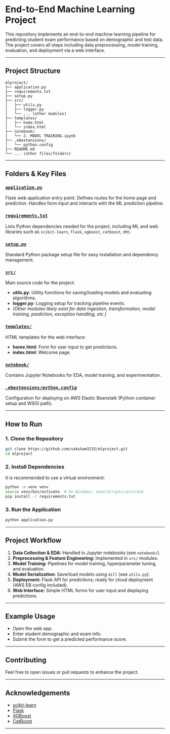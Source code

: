 # End-to-End Machine Learning Project

This repository implements an end-to-end machine learning pipeline for predicting student exam performance based on demographic and test data. The project covers all steps including data preprocessing, model training, evaluation, and deployment via a web interface.

---

## Project Structure

```
mlproject/
├── application.py
├── requirements.txt
├── setup.py
├── src/
│   ├── utils.py
│   ├── logger.py
│   └── ... (other modules)
├── templates/
│   ├── home.html
│   └── index.html
├── notebook/
│   └── 2. MODEL TRAINING.ipynb
├── .ebextensions/
│   └── python.config
├── README.md
└── ... (other files/folders)
```

---

## Folders & Key Files

### [`application.py`](application.py)
Flask web application entry point. Defines routes for the home page and prediction. Handles form input and interacts with the ML prediction pipeline.

### [`requirements.txt`](requirements.txt)
Lists Python dependencies needed for the project, including ML and web libraries such as `scikit-learn`, `flask`, `xgboost`, `catboost`, etc.

### [`setup.py`](setup.py)
Standard Python package setup file for easy installation and dependency management.

### [`src/`](src/)
Main source code for the project:
- **utils.py**: Utility functions for saving/loading models and evaluating algorithms.
- **logger.py**: Logging setup for tracking pipeline events.
- *(Other modules likely exist for data ingestion, transformation, model training, prediction, exception handling, etc.)*

### [`templates/`](templates/)
HTML templates for the web interface:
- **home.html**: Form for user input to get predictions.
- **index.html**: Welcome page.

### [`notebook/`](notebook/)
Contains Jupyter Notebooks for EDA, model training, and experimentation.

### [`.ebextensions/python.config`](.ebextensions/python.config)
Configuration for deploying on AWS Elastic Beanstalk (Python container setup and WSGI path).

---

## How to Run

### 1. Clone the Repository
```bash
git clone https://github.com/saksham3232/mlproject.git
cd mlproject
```

### 2. Install Dependencies
It is recommended to use a virtual environment:
```bash
python -m venv venv
source venv/bin/activate  # On Windows: venv\Scripts\activate
pip install -r requirements.txt
```

### 3. Run the Application
```bash
python application.py
```

---

## Project Workflow

1. **Data Collection & EDA:** Handled in Jupyter notebooks (see `notebook/`).
2. **Preprocessing & Feature Engineering:** Implemented in `src/` modules.
3. **Model Training:** Pipelines for model training, hyperparameter tuning, and evaluation.
4. **Model Serialization:** Save/load models using `dill` (see `utils.py`).
5. **Deployment:** Flask API for predictions; ready for cloud deployment (AWS EB config included).
6. **Web Interface:** Simple HTML forms for user input and displaying predictions.

---

## Example Usage

- Open the web app.
- Enter student demographic and exam info.
- Submit the form to get a predicted performance score.

---

## Contributing

Feel free to open issues or pull requests to enhance the project.

---

## Acknowledgements

- [scikit-learn](https://scikit-learn.org/)
- [Flask](https://flask.palletsprojects.com/)
- [XGBoost](https://xgboost.ai/)
- [CatBoost](https://catboost.ai/)

---
